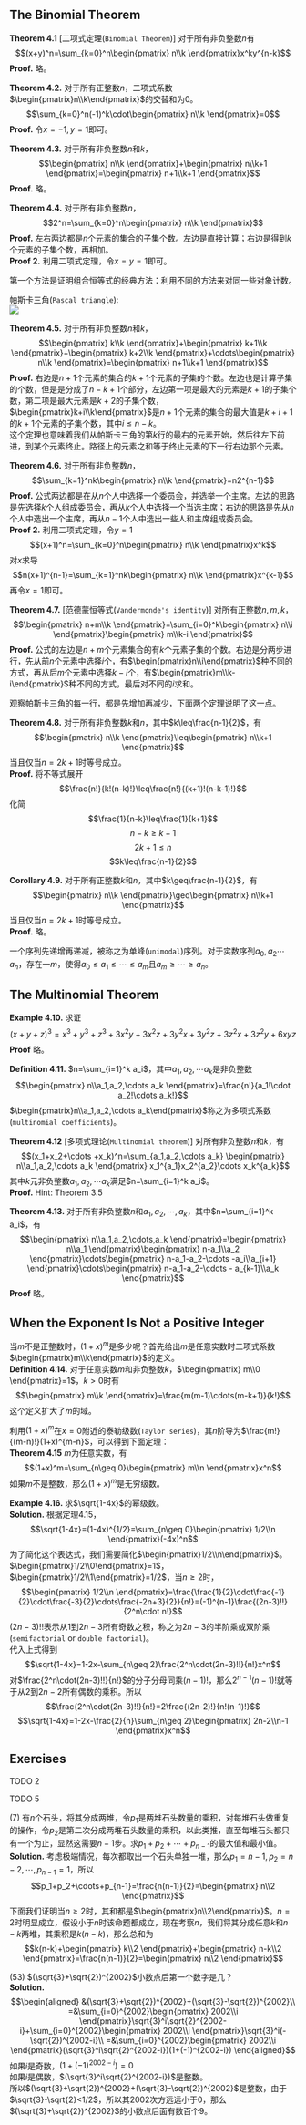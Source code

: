 ## The Binomial Theorem
**Theorem 4.1** [二项式定理(`Binomial Theorem`)] 对于所有非负整数$n$有
$$(x+y)^n=\sum_{k=0}^n\begin{pmatrix}
n\\k
\end{pmatrix}x^ky^{n-k}$$
**Proof.** 略。

**Theorem 4.2.** 对于所有正整数$n$，二项式系数$\begin{pmatrix}n\\k\end{pmatrix}$的交替和为$0$。
$$\sum_{k=0}^n(-1)^k\cdot\begin{pmatrix}
n\\k
\end{pmatrix}=0$$
**Proof.** 令$x=-1,y=1$即可。

**Theorem 4.3.** 对于所有非负整数$n$和$k$，
$$\begin{pmatrix}
n\\k
\end{pmatrix}+\begin{pmatrix}
n\\k+1
\end{pmatrix}=\begin{pmatrix}
n+1\\k+1
\end{pmatrix}$$
**Proof.** 略。

**Theorem 4.4.** 对于所有非负整数$n$，
$$2^n=\sum_{k=0}^n\begin{pmatrix}
n\\k
\end{pmatrix}$$
**Proof.** 左右两边都是$n$个元素的集合的子集个数。左边是直接计算；右边是得到$k$个元素的子集个数，再相加。  
**Proof 2.** 利用二项式定理，令$x=y=1$即可。

第一个方法是证明组合恒等式的经典方法：利用不同的方法来对同一些对象计数。

帕斯卡三角(`Pascal triangle`):  
![](0401.png)

**Theorem 4.5.** 对于所有非负整数$n$和$k$，
$$\begin{pmatrix}
k\\k
\end{pmatrix}+\begin{pmatrix}
k+1\\k
\end{pmatrix}+\begin{pmatrix}
k+2\\k
\end{pmatrix}+\cdots\begin{pmatrix}
n\\k
\end{pmatrix}=\begin{pmatrix}
n+1\\k+1
\end{pmatrix}$$
**Proof.** 右边是$n+1$个元素的集合的$k+1$个元素的子集的个数。左边也是计算子集的个数，但是是分成了$n-k+1$个部分，左边第一项是最大的元素是$k+1$的子集个数，第二项是最大元素是$k+2$的子集个数，$\begin{pmatrix}k+i\\k\end{pmatrix}$是$n+1$个元素的集合的最大值是$k+i+1$的$k+1$个元素的子集个数，其中$i\leq n-k$。  
这个定理也意味着我们从帕斯卡三角的第$k$行的最右的元素开始，然后往左下前进，到某个元素终止。路径上的元素之和等于终止元素的下一行右边那个元素。

**Theorem 4.6.** 对于所有非负整数$n$，
$$\sum_{k=1}^nk\begin{pmatrix}
n\\k
\end{pmatrix}=n2^{n-1}$$
**Proof.** 公式两边都是在从$n$个人中选择一个委员会，并选举一个主席。左边的思路是先选择$k$个人组成委员会，再从$k$个人中选择一个当选主席；右边的思路是先从$n$个人中选出一个主席，再从$n-1$个人中选出一些人和主席组成委员会。  
**Proof 2.** 利用二项式定理，令$y=1$
$$(x+1)^n=\sum_{k=0}^n\begin{pmatrix}
n\\k
\end{pmatrix}x^k$$
对$x$求导
$$n(x+1)^{n-1}=\sum_{k=1}^nk\begin{pmatrix}
n\\k
\end{pmatrix}x^{k-1}$$
再令$x=1$即可。

**Theorem 4.7.** [范德蒙恒等式(`Vandermonde's identity`)] 对所有正整数$n,m,k$，
$$\begin{pmatrix}
n+m\\k
\end{pmatrix}=\sum_{i=0}^k\begin{pmatrix}
n\\i
\end{pmatrix}\begin{pmatrix}
m\\k-i
\end{pmatrix}$$
**Proof.** 公式的左边是$n+m$个元素集合的有$k$个元素子集的个数。右边是分两步进行，先从前$n$个元素中选择$i$个，有$\begin{pmatrix}n\\i\end{pmatrix}$种不同的方式，再从后$m$个元素中选择$k-i$个，有$\begin{pmatrix}m\\k-i\end{pmatrix}$种不同的方式，最后对不同的$i$求和。

观察帕斯卡三角的每一行，都是先增加再减少，下面两个定理说明了这一点。

**Theorem 4.8.** 对于所有非负整数$k$和$n$，其中$k\leq\frac{n-1}{2}$，有
$$\begin{pmatrix}
n\\k
\end{pmatrix}\leq\begin{pmatrix}
n\\k+1
\end{pmatrix}$$
当且仅当$n=2k+1$时等号成立。  
**Proof.** 将不等式展开
$$\frac{n!}{k!(n-k)!}\leq\frac{n!}{(k+1)!(n-k-1)!}$$
化简
$$\frac{1}{n-k}\leq\frac{1}{k+1}$$
$$n-k\geq k+1$$
$$2k+1\leq n$$
$$k\leq\frac{n-1}{2}$$

**Corollary 4.9.** 对于所有正整数$k$和$n$，其中$k\geq\frac{n-1}{2}$，有
$$\begin{pmatrix}
n\\k
\end{pmatrix}\geq\begin{pmatrix}
n\\k+1
\end{pmatrix}$$
当且仅当$n=2k+1$时等号成立。  
**Proof.** 略。

一个序列先递增再递减，被称之为单峰(`unimodal`)序列。对于实数序列$a_0,a_2\cdots a_n$，存在一$m$，使得$a_0\leq a_1\leq\cdots\leq a_m$且$a_m\geq\cdots\geq a_n$。

## The Multinomial Theorem
**Example 4.10.** 求证
$$(x+y+z)^3=x^3+y^3+z^3+3x^2y+3x^2z+3y^2x+3y^2z+3z^2x+3z^2y+6xyz$$
**Proof** 略。

**Definition 4.11.** $n=\sum_{i=1}^k a_i$，其中$a_1,a_2,\cdots a_k$是非负整数
$$\begin{pmatrix}
n\\a_1,a_2,\cdots a_k
\end{pmatrix}=\frac{n!}{a_1!\cdot a_2!\cdots a_k!}$$
$\begin{pmatrix}n\\a_1,a_2,\cdots a_k\end{pmatrix}$称之为多项式系数(`multinomial coefficients`)。

**Theorem 4.12** [多项式理论(`Multinomial theorem`)] 对所有非负整数$n$和$k$，有
$$(x_1+x_2+\cdots +x_k)^n=\sum_{a_1,a_2,\cdots a_k} \begin{pmatrix}
n\\a_1,a_2,\cdots a_k
\end{pmatrix} x_1^{a_1}x_2^{a_2}\cdots x_k^{a_k}$$
其中$k$元非负整数$a_1,a_2,\cdots a_k$满足$n=\sum_{i=1}^k a_i$。  
**Proof.** Hint: Theorem 3.5

**Theorem 4.13.** 对于所有非负整数$n$和$a_1,a_2,\cdots,a_k$，其中$n=\sum_{i=1}^k a_i$，有
$$\begin{pmatrix}
n\\a_1,a_2,\cdots,a_k
\end{pmatrix}=\begin{pmatrix}
n\\a_1
\end{pmatrix}\begin{pmatrix}
n-a_1\\a_2
\end{pmatrix}\cdots\begin{pmatrix}
n-a_1-a_2-\cdots -a_i\\a_{i+1}
\end{pmatrix}\cdots\begin{pmatrix}
n-a_1-a_2-\cdots - a_{k-1}\\a_k
\end{pmatrix}$$
**Proof** 略。

## When the Exponent Is Not a Positive Integer
当$m$不是正整数时，$(1 +x)^m$是多少呢？首先给出$m$是任意实数时二项式系数$\begin{pmatrix}m\\k\end{pmatrix}$的定义。  
**Definition 4.14.** 对于任意实数$m$和非负整数$k$，$\begin{pmatrix} m\\0 \end{pmatrix}=1$，$k>0$时有
$$\begin{pmatrix}
m\\k
\end{pmatrix}=\frac{m(m-1)\cdots(m-k+1)}{k!}$$
这个定义扩大了$m$的域。

利用$(1+x)^m$在$x=0$附近的泰勒级数(`Taylor series`)，其$n$阶导为$\frac{m!}{(m-n)!}(1+x)^{m-n}$，可以得到下面定理：  
**Theorem 4.15** $m$为任意实数，有
$$(1+x)^m=\sum_{n\geq 0}\begin{pmatrix}
m\\n
\end{pmatrix}x^n$$
如果$m$不是整数，那么$(1+x)^m$是无穷级数。

**Example 4.16.** 求$\sqrt{1-4x}$的幂级数。  
**Solution.** 根据定理4.15，
$$\sqrt{1-4x}=(1-4x)^{1/2}=\sum_{n\geq 0}\begin{pmatrix}
1/2\\n
\end{pmatrix}(-4x)^n$$
为了简化这个表达式，我们需要简化$\begin{pmatrix}1/2\\n\end{pmatrix}$。$\begin{pmatrix}1/2\\0\end{pmatrix}=1$，$\begin{pmatrix}1/2\\1\end{pmatrix}=1/2$，当$n\geq 2$时，
$$\begin{pmatrix}
1/2\\n
\end{pmatrix}=\frac{\frac{1}{2}\cdot\frac{-1}{2}\cdot\frac{-3}{2}\cdots\frac{-2n+3}{2}}{n!}=(-1)^{n-1}\frac{(2n-3)!!}{2^n\cdot n!}$$
$(2n-3)!!$表示从$1$到$2n-3$所有奇数之积，称之为$2n-3$的半阶乘或双阶乘(`semifactorial` or `double factorial`)。  
代入上式得到
$$\sqrt{1-4x}=1-2x-\sum_{n\geq 2}\frac{2^n\cdot(2n-3)!!}{n!}x^n$$
对$\frac{2^n\cdot(2n-3)!!}{n!}$的分子分母同乘$(n-1)!$，那么$2^{n-1}(n-1)!$就等于从$2$到$2n-2$所有偶数的乘积。所以
$$\frac{2^n\cdot(2n-3)!!}{n!}=2\frac{(2n-2)!}{n!(n-1)!}$$
$$\sqrt{1-4x}=1-2x-\frac{2}{n}\sum_{n\geq 2}\begin{pmatrix}
2n-2\\n-1
\end{pmatrix}x^n$$

## Exercises
TODO 2

TODO 5

(7) 有$n$个石头，将其分成两堆，令$p_1$是两堆石头数量的乘积，对每堆石头做重复的操作，令$p_2$是第二次分成两堆石头数量的乘积，以此类推，直至每堆石头都只有一个为止，显然这需要$n-1$步。求$p_1+p_2+\cdots+p_{n-1}$的最大值和最小值。  
**Solution.** 考虑极端情况，每次都取出一个石头单独一堆，那么$p_1=n-1, p_2=n-2,\cdots,p_{n-1}=1$，所以
$$p_1+p_2+\cdots+p_{n-1}=\frac{n(n-1)}{2}=\begin{pmatrix}
n\\2
\end{pmatrix}$$
下面我们证明当$n\geq 2$时，其和都是$\begin{pmatrix}n\\2\end{pmatrix}$。$n=2$时明显成立，假设小于$n$时该命题都成立，现在考察$n$，我们将其分成任意$k$和$n-k$两堆，其乘积是$k(n-k)$，那么总和为
$$k(n-k)+\begin{pmatrix}
k\\2
\end{pmatrix}+\begin{pmatrix}
n-k\\2
\end{pmatrix}=\frac{n(n-1)}{2}=\begin{pmatrix}
n\\2
\end{pmatrix}$$

(53) $(\sqrt{3}+\sqrt{2})^{2002}$小数点后第一个数字是几？  
**Solution.**  
$$\begin{aligned}
&(\sqrt{3}+\sqrt{2})^{2002}+(\sqrt{3}-\sqrt{2})^{2002}\\
=&\sum_{i=0}^{2002}\begin{pmatrix}
2002\\i
\end{pmatrix}\sqrt{3}^i\sqrt{2}^{2002-i}+\sum_{i=0}^{2002}\begin{pmatrix}
2002\\i
\end{pmatrix}\sqrt{3}^i(-\sqrt{2})^{2002-i}\\
=&\sum_{i=0}^{2002}\begin{pmatrix}
2002\\i
\end{pmatrix}(\sqrt{3}^i\sqrt{2}^{2002-i})(1+(-1)^{2002-i})
\end{aligned}$$
如果$i$是奇数，$(1+(-1)^{2002-i})=0$  
如果$i$是偶数，$(\sqrt{3}^i\sqrt{2}^{2002-i})$是整数。  
所以$(\sqrt{3}+\sqrt{2})^{2002}+(\sqrt{3}-\sqrt{2})^{2002}$是整数，由于$\sqrt{3}-\sqrt{2}<1/2$，所以其2002次方远远小于0，那么$(\sqrt{3}+\sqrt{2})^{2002}$的小数点后面有数百个9。
